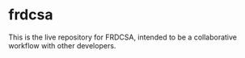 # frdcsa
This is the live repository for FRDCSA, intended to be a collaborative workflow with other developers.
